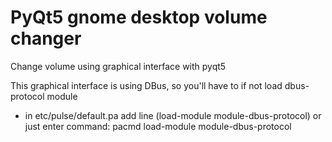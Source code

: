# PyQt5 gnome desktop volume changer
Change volume using graphical interface with pyqt5

This graphical interface is using DBus, so you'll have to if not load dbus-protocol module
 - in etc/pulse/default.pa add line (load-module module-dbus-protocol) or just enter command: pacmd load-module module-dbus-protocol
